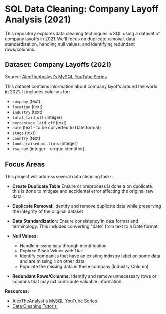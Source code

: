 # SQL Data Cleaning: Company Layoff Analysis (2021)

This repository explores data cleaning techniques in SQL using a dataset of company layoffs in 2021. We'll focus on duplicate removal, data standardization, handling null values, and identifying redundant rows/columns.


## Dataset: Company Layoffs (2021)

Source: [AlexTheAnalyst's MySQL YouTube Series](https://github.com/AlexTheAnalyst/MySQL-YouTube-Series)

This dataset contains information about company layoffs around the world in 2021. It includes columns for:

* `company` (text)
* `location` (text)
* `industry` (text)
* `total_laid_off` (integer)
* `percentage_laid_off` (text)
* `date` (text - to be converted to Date format)
* `stage` (text)
* `country` (text)
* `funds_raised_millions` (integer)
* `row_num` (integer - unique identifier)



## Focus Areas

This project will address several data cleaning tasks:

* **Create Duplicate Table** Ensure or preprocess is done a on duplicate, this is done to mitigate and accidental error affecting the original raw data.
  
* **Duplicate Removal:** Identify and remove duplicate data while preserving the integrity of the original dataset
  
* **Data Standardization:** Ensure consistency in data format and terminology. This includes converting "date" from text to a Date format.
  
* **Null Values:**
    - Handle missing data through identification
    - Replace Blank Values with Null
    - Identify companies that have an existing industry label on some data and are missing it on other data
    - Populate the missing data in these company (Industry Column)
 
      
* **Redundant Rows/Columns:** Identify and remove unnecessary rows or columns that may not contribute valuable information.

**Resources:**

* [AlexTheAnalyst's MySQL YouTube Series](https://github.com/AlexTheAnalyst/MySQL-YouTube-Series)
* [Data Cleaning Tutorial](https://www.youtube.com/watch?v=rGx1QNdYzvs&list=PLUaB-1hjhk8FE_XZ87vPPSfHqb6OcM0cF)


  



